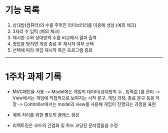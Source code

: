 # 기능 목록

1. 상대방(컴퓨터)의 수를 주어진 라이브러리를 이용해 생성 (예외 체크)
2. 3자리 수 입력 (예외 체크)
3. 제시한 수와 상대방의 수를 비교해서 결과 출력
4. 정답을 맞히면 게임 종료 후 재시작 여부 선택
5. 선택에 따라 게임 재시작 혹은 프로그램 종료



* * *

# 1주차 과제 기록

- MVC패턴을 사용 
  -> Model에는 게임의 데이터(상대방의 수 , 입력값 )를 관리
  -> View에서는 게임에 직접적으로 보여지는 시작 문구, 게임 과정, 종료 문구 등을 저장
  -> Controller에서는 model과 view를 사용해 게임이 진행되는 과정을 표현

- 예외 처리를 위한 별도의 클래스 생성
- 리팩토링은 코드의 간결화 및 하드 코딩된 문자열들을 수정

